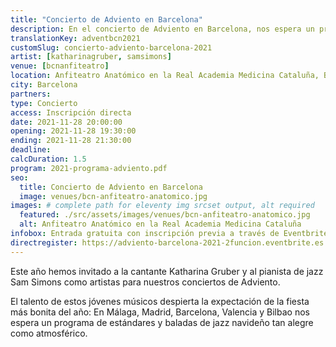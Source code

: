 ```yaml
---
title: "Concierto de Adviento en Barcelona"
description: En el concierto de Adviento en Barcelona, nos espera un programa de estándares y baladas de jazz navideño tan alegre como atmosférico.
translationKey: adventbcn2021
customSlug: concierto-adviento-barcelona-2021
artist: [katharinagruber, samsimons]
venue: [bcnanfiteatro]
location: Anfiteatro Anatómico en la Real Academia Medicina Cataluña, Barcelona
city: Barcelona
partners:
type: Concierto
access: Inscripción directa
date: 2021-11-28 20:00:00
opening: 2021-11-28 19:30:00
ending: 2021-11-28 21:30:00
deadline:
calcDuration: 1.5
program: 2021-programa-adviento.pdf
seo:
  title: Concierto de Adviento en Barcelona
  image: venues/bcn-anfiteatro-anatomico.jpg
images: # complete path for eleventy img srcset output, alt required
  featured: ./src/assets/images/venues/bcn-anfiteatro-anatomico.jpg
  alt: Anfiteatro Anatómico en la Real Academia Medicina Cataluña
infobox: Entrada gratuita con inscripción previa a través de Eventbrite. Agradecemos una pequeña donación para el lugar de la celebración.
directregister: https://adviento-barcelona-2021-2funcion.eventbrite.es
---
```


Este año hemos invitado a la cantante Katharina Gruber y al pianista de jazz Sam Simons como artistas para nuestros conciertos de Adviento.

El talento de estos jóvenes músicos despierta la expectación de la fiesta más bonita del año: En Málaga, Madrid, Barcelona, Valencia y Bilbao nos espera un programa de estándares y baladas de jazz navideño tan alegre como atmosférico.
